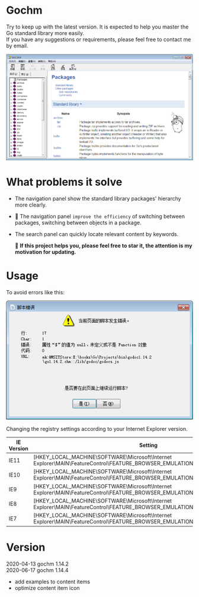 # Gochm
Try to keep up with the latest version. It is expected to help you master the Go standard library more easily.  
If you have any suggestions or requirements, please feel free to contact me by email.

![Cover](image/cover1.14.4.png)

# What problems it solve
+ The navigation panel show the standard library packages' hierarchy more clearly.   
+ 🌟 The navigation panel `improve the efficiency` of switching between packages, switching between objects in a package.    
+ The search panel can quickly locate relevant content by keywords.  

  🚀 **If this project helps you, please feel free to star it, the attention is my motivation for updating.**



# Usage
To avoid errors like this:

![Error](image/error.png)

Changing the registry settings according to your Internet Explorer version.


|  IE Version    | Setting       |
| -------------  | ------------- |
| IE11 | [HKEY_LOCAL_MACHINE\SOFTWARE\Microsoft\Internet Explorer\MAIN\FeatureControl\FEATURE_BROWSER_EMULATION]"hh.exe"=dword:00002AF8  |
| IE10 | [HKEY_LOCAL_MACHINE\SOFTWARE\Microsoft\Internet Explorer\MAIN\FeatureControl\FEATURE_BROWSER_EMULATION]"hh.exe"=dword:00002710  |
| IE9  | [HKEY_LOCAL_MACHINE\SOFTWARE\Microsoft\Internet Explorer\MAIN\FeatureControl\FEATURE_BROWSER_EMULATION]"hh.exe"=dword:00002328  |
| IE8  | [HKEY_LOCAL_MACHINE\SOFTWARE\Microsoft\Internet Explorer\MAIN\FeatureControl\FEATURE_BROWSER_EMULATION]"hh.exe"=dword:00001F40  |
| IE7  | [HKEY_LOCAL_MACHINE\SOFTWARE\Microsoft\Internet Explorer\MAIN\FeatureControl\FEATURE_BROWSER_EMULATION]"hh.exe"=dword:00001B58  |

# Version
2020-04-13 gochm 1.14.2  
2020-06-17 gochm 1.14.4  
+ add examples to content items  
+ optimize content item icon
